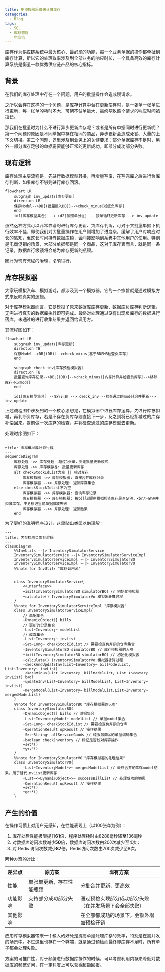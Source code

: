 ```yaml
---
title: 用模拟器思维来计算库存
categories:
  - Blog
tags:
  - SQL
  - 库存管理
  - 供应链
---
```


库存作为供应链系统中最为核心、最必须的功能，每一个业务单据的操作都牵扯到库存计算，所以它的处理效率涉及到全部业务的响应时长，一个具备高效的库存计算系统是衡量一款优秀供应链产品的核心指标。

<!--more-->

## 背景

在我们的库存处理中存在一个问题，用户的批量操作会造成慢请求。

之所以会存在这样的一个问题，是库存计算中台在更新库存时，是一张单一张单进行更新，每一张单的耗时不大，可架不住单量大，最终导致整个请求的响应时间被拉长。

那我们在批量时为什么不进行异步更新库存呢？或者是所有单据同时进行更新呢？第一个问题的原因是不同单据中存在相同的商品，异步更新会造成死锁、大量的上下文切换。第二个问题，这里涉及到业务上的关健要求：部分单据库存不足时，另外一部分库存足够的单据需要能够正常的更新成功，即部分成功部分失败。

## 现有逻辑

库存处理主要流程是，先进行数据模型转换，再增量写库，在写完库之后进行负库存判断，如果库存不够则进行库存回滚。

```mermaid
flowchart LR
    subgraph inv_update[库存更新]
    direction LR
    保存Model-->DB[(批量插入DB)]-->check_minus[检查负库存]
    end
    id1[库存模型集合] --> id2[按照单分组] -- 按单循环更新库存 --> inv_update
```

虽然这种方式可以非常靠谱的进行库存更新、负库存判断，可对于大批量单据下执行效率不佳，即使我们对大批量操作在用户侧增加了进度条，缓解了用户对响应时长的感知，但这长时间持有数据库锁，会间接影响到系统中其他用户的使用。特别是电商促销的场景，大部分单据都是同一个商品，这对于库存表而言，就是同一条记录，数据库行级锁将会成为库存更新的瓶颈。

因此对现有流程的治理，必须进行。

## 库存模拟器

大家玩模拟汽车、模拟游戏，都涉及到一个模拟器，它的一个宗旨就是通过模拟方式来反映真实的逻辑。

对于库存模拟器而言，它是模拟了原来数据库库存更新、数据库负库存判断逻辑，无需进行真实的数据库执行即可完成。最终对处理通过没有出现负库存的数据进行落库，未通过的进行收集结果并返回给调用方。

其流程图如下：

```mermaid
flowchart LR
    subgraph inv_update[库存更新]
    direction TB
    保存Model-->DB[(DB)]-->check_minus[基于RDFMR检查负库存]
    end

    subgraph check_inv[库存预检模拟器]
    direction TB
    批量查询库存记录-->DB1[(DB)]-->check_minus1[内存计算并检查负库存]-->移除库存不足model
    end

    id1[库存模型集合] --库存计算 --> check_inv --检查通过的model合并更新--> inv_update
```

上述流程图中涉及到的一个核心思想是，在模拟器中进行库存运算。先进行库存扣减，再判断负库存，若是不存在负库存则直接下一步，反之则将已经扣减过的库存补偿回来。提前做一次库存的检查，并将检查通过的库存模型去更新。

处理时序图如下：

```mermaid
---
title: 库存模拟器计算过程
---
sequenceDiagram
    库存处理 ->> 库存处理: 超过1张单，则走批量更新模式
    库存处理 ->> 库存模拟器: 批量更新库存
    alt checkStockIdList为空 || 校对库存
        库存模拟器 ->> 库存模拟器: 直接合并库存分录
        库存模拟器 -->> 库存处理: 返回库存集合
    else checkStockIdList不为空
        库存模拟器 ->> 库存模拟器: 查询库存记录
        库存模拟器 ->> 库存模拟器: 按bills顺序模拟检查库存是否足够，<br/>足够并扣减库存，不足标记当前单据扣减失败
        库存模拟器 -->> 库存处理: 返回结果
    end
```

为了更好的说明程序设计，这里贴出类图以供理解：

```mermaid
---
title: 内存检测负库存逻辑
---
classDiagram
    %%InvUtils --|> InventorySimulatorService
    InventorySimulatorService --|> InventorySimulatorServiceImpl
    InventorySimulatorServiceImpl --|> InventorySimulatorBO
    InventorySimulatorServiceImpl --|> InventorySimulatorVO
    %%note for InvUtils "库存调用源"
    
    
    class InventorySimulatorService{
        <<interface>>
        +init(InventorySimulatorBO simulatorBO) // 初始化模拟器
        +calculate() InventorySimulatorVo 模拟器计算过程
    }
    %%note for InventorySimulatorServiceImpl "库存模拟器"
    class InventorySimulatorServiceImpl{
        // 单据集合
        -DynamicObject[] bills
        // 更新的分录集合
        -List~Inventory~ modelList
        // 库存集合
        -List~Inventory~ invList
        -Set~Long~ checkStockIdList // 需要检查负库存的仓库集合
        -InventorySimulatorBO simulatorBO // 库存模拟器的入参
        +init(InventorySimulatorBO simulatorBO) // 初始化模拟器
        +calculate() InventorySimulatorVo 模拟器计算过程
        -checkAndUpdateInv(List~Inventory~ billModelList, List~Inventory~ invList)
        -checkMinus(List~Inventory~ billModelList, List~Inventory~ invList) bool
        -updateInv(List~Inventory~ billModelList, List~Inventory~ invList)
        -mergeModel(List~Inventory~ billModelList,List~Inventory~ mergedModelList)
    }
    %%note for InventorySimulatorBO "库存模拟器的入参"
    class InventorySimulatorBO{
        -DynamicObject[] bills // 单据集合
        -List~InventoryModel~ modelList // 单据model集合
        -Set~Long~ checkStockIdList // 需要检查负库存的仓库
        -OperationResult opResult // 操作结果
        -Set~String~ allServiceGoods // 纯服务商品的单据编码集合
        -boolean checkInventory // 标记是否校对库存操作
        +set*()
        +get*()
    }
    %%note for InventorySimulatorVO "库存模拟器的处理结果"
    class InventorySimulatorVO{
        -List~InventoryModel~>~ mergedModelList // 最终合并的库存model结果，用于替代invList更新库存
        -List~<~DynamicObject~>~ successBillList // 处理成功的单据
        -OperationResult opResult // 操作结果
        +set*()
        +get*()
    }
```

## 产生的价值

在操作习惯上对用户无感知，在性能表现上（以100张单为例）：
1. 库存处理性能极限提升**61**倍，程序处理耗时由8288毫秒降至136毫秒
2. 对数据库访问次数减少**50**倍，数据库访问次数由200次减少至4次；
3. 对 Redis 访问次数减少**87**倍，Redis访问次数由700次减少至8次。

两种方案的对比：

| 差异点 | 原方案  | 现有方案 |
| :---- | ------- | ------- |
| 性能   | 单张单更新，存在性能瓶颈 | 分批合并更新，更高效 |
| 功能影响| 支持部分成功部分失败| 通过预检实现部分成功部分失败 </br> （在并发场景下会全部失败）|
| 其他影响| | 在全部都成功的场景下，会额外增加预检开销|

应用库存模拟器带来一个极大的好处是提高单据处理库存的效率，特别是在高并发的场景中。不过这里也存在一个弊端，就是通过预检而最终却库存不足时，所有单子都会处理失败。

方案的可推广性，对于频繁进行数据库操作的时候，可以考虑利用内存来降低对数据库的频繁访问，在一定程度上可以获得超额回报。